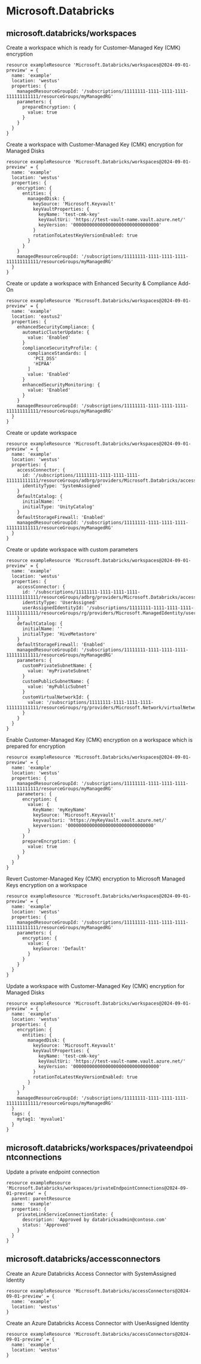 # Microsoft.Databricks

## microsoft.databricks/workspaces

Create a workspace which is ready for Customer-Managed Key (CMK) encryption
```bicep
resource exampleResource 'Microsoft.Databricks/workspaces@2024-09-01-preview' = {
  name: 'example'
  location: 'westus'
  properties: {
    managedResourceGroupId: '/subscriptions/11111111-1111-1111-1111-111111111111/resourceGroups/myManagedRG'
    parameters: {
      prepareEncryption: {
        value: true
      }
    }
  }
}
```

Create a workspace with Customer-Managed Key (CMK) encryption for Managed Disks
```bicep
resource exampleResource 'Microsoft.Databricks/workspaces@2024-09-01-preview' = {
  name: 'example'
  location: 'westus'
  properties: {
    encryption: {
      entities: {
        managedDisk: {
          keySource: 'Microsoft.Keyvault'
          keyVaultProperties: {
            keyName: 'test-cmk-key'
            keyVaultUri: 'https://test-vault-name.vault.azure.net/'
            keyVersion: '00000000000000000000000000000000'
          }
          rotationToLatestKeyVersionEnabled: true
        }
      }
    }
    managedResourceGroupId: '/subscriptions/11111111-1111-1111-1111-111111111111/resourceGroups/myManagedRG'
  }
}
```

Create or update a workspace with Enhanced Security & Compliance Add-On
```bicep
resource exampleResource 'Microsoft.Databricks/workspaces@2024-09-01-preview' = {
  name: 'example'
  location: 'eastus2'
  properties: {
    enhancedSecurityCompliance: {
      automaticClusterUpdate: {
        value: 'Enabled'
      }
      complianceSecurityProfile: {
        complianceStandards: [
          'PCI_DSS'
          'HIPAA'
        ]
        value: 'Enabled'
      }
      enhancedSecurityMonitoring: {
        value: 'Enabled'
      }
    }
    managedResourceGroupId: '/subscriptions/11111111-1111-1111-1111-111111111111/resourceGroups/myManagedRG'
  }
}
```

Create or update workspace
```bicep
resource exampleResource 'Microsoft.Databricks/workspaces@2024-09-01-preview' = {
  name: 'example'
  location: 'westus'
  properties: {
    accessConnector: {
      id: '/subscriptions/11111111-1111-1111-1111-111111111111/resourceGroups/adbrg/providers/Microsoft.Databricks/accessConnectors/myAccessConnector'
      identityType: 'SystemAssigned'
    }
    defaultCatalog: {
      initialName: ''
      initialType: 'UnityCatalog'
    }
    defaultStorageFirewall: 'Enabled'
    managedResourceGroupId: '/subscriptions/11111111-1111-1111-1111-111111111111/resourceGroups/myManagedRG'
  }
}
```

Create or update workspace with custom parameters
```bicep
resource exampleResource 'Microsoft.Databricks/workspaces@2024-09-01-preview' = {
  name: 'example'
  location: 'westus'
  properties: {
    accessConnector: {
      id: '/subscriptions/11111111-1111-1111-1111-111111111111/resourceGroups/adbrg/providers/Microsoft.Databricks/accessConnectors/myAccessConnector'
      identityType: 'UserAssigned'
      userAssignedIdentityId: '/subscriptions/11111111-1111-1111-1111-111111111111/resourceGroups/rg/providers/Microsoft.ManagedIdentity/userAssignedIdentities/myIdentity'
    }
    defaultCatalog: {
      initialName: ''
      initialType: 'HiveMetastore'
    }
    defaultStorageFirewall: 'Enabled'
    managedResourceGroupId: '/subscriptions/11111111-1111-1111-1111-111111111111/resourceGroups/myManagedRG'
    parameters: {
      customPrivateSubnetName: {
        value: 'myPrivateSubnet'
      }
      customPublicSubnetName: {
        value: 'myPublicSubnet'
      }
      customVirtualNetworkId: {
        value: '/subscriptions/11111111-1111-1111-1111-111111111111/resourceGroups/rg/providers/Microsoft.Network/virtualNetworks/myNetwork'
      }
    }
  }
}
```

Enable Customer-Managed Key (CMK) encryption on a workspace which is prepared for encryption
```bicep
resource exampleResource 'Microsoft.Databricks/workspaces@2024-09-01-preview' = {
  name: 'example'
  location: 'westus'
  properties: {
    managedResourceGroupId: '/subscriptions/11111111-1111-1111-1111-111111111111/resourceGroups/myManagedRG'
    parameters: {
      encryption: {
        value: {
          KeyName: 'myKeyName'
          keySource: 'Microsoft.Keyvault'
          keyvaulturi: 'https://myKeyVault.vault.azure.net/'
          keyversion: '00000000000000000000000000000000'
        }
      }
      prepareEncryption: {
        value: true
      }
    }
  }
}
```

Revert Customer-Managed Key (CMK) encryption to Microsoft Managed Keys encryption on a workspace
```bicep
resource exampleResource 'Microsoft.Databricks/workspaces@2024-09-01-preview' = {
  name: 'example'
  location: 'westus'
  properties: {
    managedResourceGroupId: '/subscriptions/11111111-1111-1111-1111-111111111111/resourceGroups/myManagedRG'
    parameters: {
      encryption: {
        value: {
          keySource: 'Default'
        }
      }
    }
  }
}
```

Update a workspace with Customer-Managed Key (CMK) encryption for Managed Disks
```bicep
resource exampleResource 'Microsoft.Databricks/workspaces@2024-09-01-preview' = {
  name: 'example'
  location: 'westus'
  properties: {
    encryption: {
      entities: {
        managedDisk: {
          keySource: 'Microsoft.Keyvault'
          keyVaultProperties: {
            keyName: 'test-cmk-key'
            keyVaultUri: 'https://test-vault-name.vault.azure.net/'
            keyVersion: '00000000000000000000000000000000'
          }
          rotationToLatestKeyVersionEnabled: true
        }
      }
    }
    managedResourceGroupId: '/subscriptions/11111111-1111-1111-1111-111111111111/resourceGroups/myManagedRG'
  }
  tags: {
    mytag1: 'myvalue1'
  }
}
```

## microsoft.databricks/workspaces/privateendpointconnections

Update a private endpoint connection
```bicep
resource exampleResource 'Microsoft.Databricks/workspaces/privateEndpointConnections@2024-09-01-preview' = {
  parent: parentResource 
  name: 'example'
  properties: {
    privateLinkServiceConnectionState: {
      description: 'Approved by databricksadmin@contoso.com'
      status: 'Approved'
    }
  }
}
```

## microsoft.databricks/accessconnectors

Create an Azure Databricks Access Connector with SystemAssigned Identity
```bicep
resource exampleResource 'Microsoft.Databricks/accessConnectors@2024-09-01-preview' = {
  name: 'example'
  location: 'westus'
}
```

Create an Azure Databricks Access Connector with UserAssigned Identity
```bicep
resource exampleResource 'Microsoft.Databricks/accessConnectors@2024-09-01-preview' = {
  name: 'example'
  location: 'westus'
}
```
